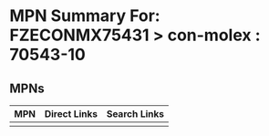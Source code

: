 



# MPN Summary For: FZECONMX75431 > con-molex : 70543-10

## MPNs
  

|MPN|Direct Links|Search Links|
| :--- | :--- | :--- |
||||
